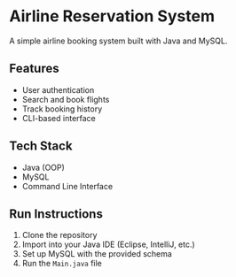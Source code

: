 # Airline Reservation System 

A simple airline booking system built with Java and MySQL.

## Features

- User authentication
- Search and book flights
- Track booking history
- CLI-based interface

## Tech Stack

- Java (OOP)
- MySQL
- Command Line Interface

## Run Instructions

1. Clone the repository
2. Import into your Java IDE (Eclipse, IntelliJ, etc.)
3. Set up MySQL with the provided schema
4. Run the `Main.java` file
